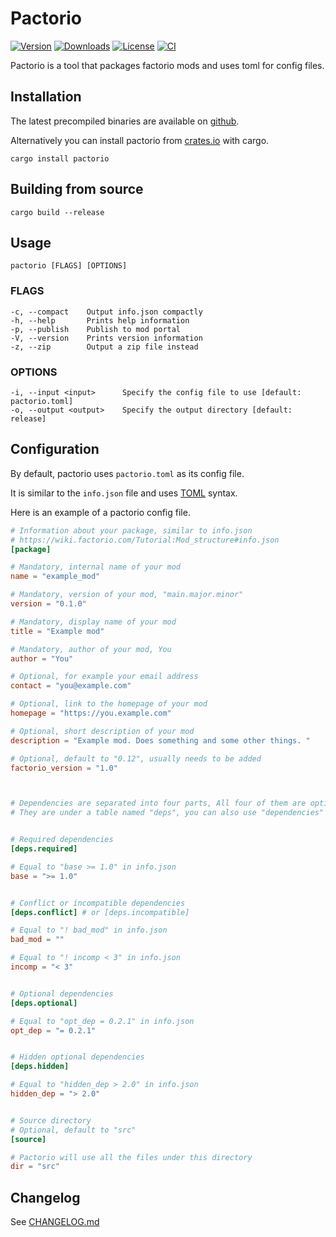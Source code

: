 # Pactorio

[![Version](https://img.shields.io/crates/v/pactorio?style=flat-square)][Crate]
[![Downloads](https://img.shields.io/crates/d/pactorio?style=flat-square)][Crate]
[![License](https://img.shields.io/crates/l/pactorio?style=flat-square)](https://github.com/figsoda/pactorio/blob/master/LICENSE)
[![CI](https://img.shields.io/github/workflow/status/figsoda/pactorio/ci?label=CI&logo=github&style=flat-square)](https://github.com/figsoda/pactorio/actions?query=workflow:ci)

[Crate]: https://crates.io/crates/pactorio

Pactorio is a tool that packages factorio mods and uses toml for config files. 

## Installation

The latest precompiled binaries are available on [github](https://github.com/figsoda/pactorio/releases/latest). 

Alternatively you can install pactorio from [crates.io][Crate] with cargo. 

```
cargo install pactorio
```

## Building from source
```
cargo build --release
```

## Usage
    pactorio [FLAGS] [OPTIONS]

### FLAGS
    -c, --compact    Output info.json compactly
    -h, --help       Prints help information
    -p, --publish    Publish to mod portal
    -V, --version    Prints version information
    -z, --zip        Output a zip file instead

### OPTIONS
    -i, --input <input>      Specify the config file to use [default: pactorio.toml]
    -o, --output <output>    Specify the output directory [default: release]

## Configuration
By default, pactorio uses `pactorio.toml` as its config file. 

It is similar to the `info.json` file and uses [TOML](https://toml.io) syntax. 

Here is an example of a pactorio config file. 

```toml
# Information about your package, similar to info.json
# https://wiki.factorio.com/Tutorial:Mod_structure#info.json
[package]

# Mandatory, internal name of your mod
name = "example_mod"

# Mandatory, version of your mod, "main.major.minor"
version = "0.1.0"

# Mandatory, display name of your mod
title = "Example mod"

# Mandatory, author of your mod, You
author = "You"

# Optional, for example your email address
contact = "you@example.com"

# Optional, link to the homepage of your mod
homepage = "https://you.example.com"

# Optional, short description of your mod
description = "Example mod. Does something and some other things. "

# Optional, default to "0.12", usually needs to be added
factorio_version = "1.0"



# Dependencies are separated into four parts, All four of them are optional
# They are under a table named "deps", you can also use "dependencies"


# Required dependencies
[deps.required]

# Equal to "base >= 1.0" in info.json
base = ">= 1.0"


# Conflict or incompatible dependencies
[deps.conflict] # or [deps.incompatible]

# Equal to "! bad_mod" in info.json
bad_mod = ""

# Equal to "! incomp < 3" in info.json
incomp = "< 3"


# Optional dependencies
[deps.optional]

# Equal to "opt_dep = 0.2.1" in info.json
opt_dep = "= 0.2.1"


# Hidden optional dependencies
[deps.hidden]

# Equal to "hidden_dep > 2.0" in info.json
hidden_dep = "> 2.0"


# Source directory
# Optional, default to "src"
[source]

# Pactorio will use all the files under this directory
dir = "src"
```

</details>

## Changelog
See [CHANGELOG.md](https://github.com/figsoda/pactorio/blob/master/CHANGELOG.md)
